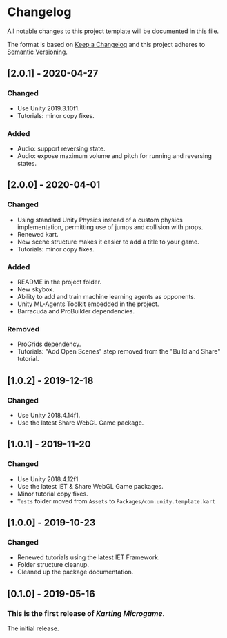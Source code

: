 # Changelog
All notable changes to this project template will be documented in this file.

The format is based on [Keep a Changelog](http://keepachangelog.com/en/1.0.0/)
and this project adheres to [Semantic Versioning](http://semver.org/spec/v2.0.0.html).

## [2.0.1] - 2020-04-27
### Changed
- Use Unity 2019.3.10f1.
- Tutorials: minor copy fixes.
### Added
- Audio: support reversing state.
- Audio: expose maximum volume and pitch for running and reversing states.

## [2.0.0] - 2020-04-01
### Changed
- Using standard Unity Physics instead of a custom physics implementation, permitting use of jumps and collision with props.
- Renewed kart.
- New scene structure makes it easier to add a title to your game.
- Tutorials: minor copy fixes.
### Added
- README in the project folder.
- New skybox.
- Ability to add and train machine learning agents as opponents.
- Unity ML-Agents Toolkit embedded in the project.
- Barracuda and ProBuilder dependencies.
### Removed
- ProGrids dependency.
- Tutorials: "Add Open Scenes" step removed from the "Build and Share" tutorial.

## [1.0.2] - 2019-12-18
### Changed
- Use Unity 2018.4.14f1.
- Use the latest Share WebGL Game package.

## [1.0.1] - 2019-11-20
### Changed
- Use Unity 2018.4.12f1.
- Use the latest IET & Share WebGL Game packages.
- Minor tutorial copy fixes.
- `Tests` folder moved from `Assets` to `Packages/com.unity.template.kart`

## [1.0.0] - 2019-10-23
### Changed
- Renewed tutorials using the latest IET Framework.
- Folder structure cleanup.
- Cleaned up the package documentation.

## [0.1.0] - 2019-05-16
### This is the first release of *Karting Microgame*.

The initial release.
